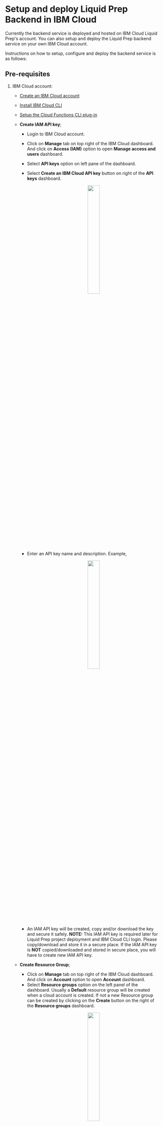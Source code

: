 # Setup and deploy Liquid Prep Backend in IBM Cloud

Currently the backend service is deployed and hosted on IBM Cloud Liquid Prep's account.
You can also setup and deploy the Liquid Prep backend service on your own IBM Cloud account.

Instructions on how to setup, configure and deploy the backend service is as follows:

## Pre-requisites

1. IBM Cloud account:

   - [Create an IBM Cloud account](https://cloud.ibm.com/registration)
   - [Install IBM Cloud CLI](https://cloud.ibm.com/docs/cli?topic=cloud-cli-getting-started)
   - [Setup the Cloud Functions CLI plug-in](https://cloud.ibm.com/docs/openwhisk?topic=openwhisk-cli_install)
   - **Create IAM API key**;

     - Login to IBM Cloud account.
     - Click on **Manage** tab on top right of the IBM Cloud dashboard. And click on **Access (IAM)** option to open **Manage access and users** dashboard.
     - Select **API keys** option on left pane of the dashboard.
     - Select **Create an IBM Cloud API key** button on right of the **API keys** dashboard.
        <p align="middle">
            <img src="images/IAM/iamKey.PNG" width ="30%" height="30%">
        </p>

     - Enter an API key name and description. Example,
        <p align="middle">
            <img src="images/IAM/createIAMApikey.PNG" width ="30%" height="30%">
        </p>

     - An IAM API key will be created, copy and/or download the key and secure it safely.
       **NOTE:** This IAM API key is required later for Liquid Prep project deployment and IBM Cloud CLI login. Please copy/download and store it in a secure place. If the IAM API key is **NOT** copied/downloaded and stored in secure place, you will have to create new IAM API key.

   - **Create Resource Group**;

     - Click on **Manage** tab on top right of the IBM Cloud dashboard. And click on **Account** option to open **Account** dashboard.
     - Select **Resource groups** option on the left panel of the dashboard. Usually a **Default** resource group will be created when a cloud account is created. If not a new Resource group can be created by clicking on the **Create** button on the right of the **Resource groups** dashboard.
        <p align="middle">
            <img src="images/account/resourceGrp.PNG" width ="30%" height="30%">
        </p>

   - **Create Cloud Foundry Organization**;

     - From the **Account** dashboard, select **Cloud Foundry orgs** option on the left pane to open **Cloud Foundry Orgs** dashboard.
     - Click on **Create** on the top right of the dashboard to create new Organization. If an organization already exists, you can use the same.
        <p align="middle">
            <img src="images/account/organization.PNG" width ="30%" height="30%">
        </p>

   - **Create Space**;
     - From the **Cloud Foundry Orgs** dashboard, click on the Name of the organization to open the **Space** tab for the organization.
     - Click on the **Add a space** button the top right of the dashboard to create new Space. If a space already exists, you can use the same.
        <p align="middle">
            <img src="images/account/space.PNG" width ="30%" height="30%">
        </p>

2. Git:

   - [Install Git](https://git-scm.com/book/en/v2/Getting-Started-Installing-Git/)
   - [Configure Git](https://git-scm.com/book/en/v2/Getting-Started-First-Time-Git-Setup)
   - [Git account setup and configuration](https://git-scm.com/book/en/v2/GitHub-Account-Setup-and-Configuration)

3. Liquid Prep project:

   - [Git clone Liquid Prep project](https://github.com/Liquid-Prep/Liquid-Prep)

4. The Weather Company API Key:

   - Contact [The Weather Company](https://www.ibm.com/products/weather-company-data-packages/details) to register and subscribe the 5 day weather forecast API and obtain an API key.

5. Node and NPM:
   - [Install Node and NPM](https://docs.npmjs.com/downloading-and-installing-node-js-and-npm)

## Setup IBM Cloud Functions

Follow the instructions to setup and configure IBM Cloud Functions.

- Create a new IBM cloud account. If you already have an account, please log in to account.
- Select **IBM Cloud Functions** icon on left the pane of the IBM Cloud account dashboard <br>
<p align="middle">
    <img src="images/cloudFunctions/dashboard_cloudFunctions.PNG" width ="30%" height="30%">
</p>

&nbsp; &nbsp; &nbsp; &nbsp; Or you can search for **Functions** in search bar and select **Functions**.

<p align="middle">
    <img src="images/cloudFunctions/searchCF.PNG" width ="30%" height="30%">
</p>

- Select **Actions** option on the left pane of **IBM Cloud Functions** dashboard.

<p align="middle">
    <img src="images/cloudFunctions/actionsCF.PNG" width ="30%" height="30%">
</p>

- Create new Actions by clicking the **Create** on top right of the dashboard, enter Action Name as **liquid-prep-action**. Create new Package **liquidPrep**. Select **Node.js 12** as Runtime.

<p align="middle">
    <img src="images/cloudFunctions/createActionCF.PNG" width ="30%" height="30%">
</p>

- Go back to **IBM Cloud Functions** dashboard and select **APIs** option on the left pane.

<p align="middle">
    <img src="images/cloudFunctions/api_cloudFunctions.PNG" width ="30%" height="30%">
</p>

- Select **Create API** option on top right of the dashboard, enter API name as **liquidPrep-cf-api**. Let the **Base path for API** be default **/liquidPrep-cf-api**. Let other settings be default values, unless other specific entries are required. Scroll down the page and select **Create**.

<p align="middle">
    <img src="images/cloudFunctions/createAPI_CF.PNG" width ="30%" height="30%">
</p>

- Once API is created, select the API **liquidPrep-cf-api**, select **Manage Sharing and Keys** on the left pane of the API dashboard. Enable **Include API in organization-level Shared APIs view**.

<p align="middle">
    <img src="images/cloudFunctions/shareAPI_CF.PNG" width ="30%" height="30%">
</p>

## Setup IBM Cloudant

Follow the instructions to setup and configure IBM Cloudant.

- Enter **Cloudant** in the IBM Cloud search bar and select **Cloudant**.

  <p align="middle">
      <img src="images/cloudant/searchCloudant.PNG" width ="30%" height="30%">
  </p>

- Next configure the Cloudant DB,

  - Under **Select an environment** section, enter Instance Name as **Cloudant-liquidPrep**.

  - Select **IAM** as Authentication method.

  - Select a suitable pricing Plan – Lite, Standard and Standard on Transaction Engine.

  <p align="middle">
      <img src="images/cloudant/configureCloudant.PNG" width ="30%" height="30%">
  </p>

- Select **Create** on the bottom right pane of Cloudant dashboard. A message will be displayed to say that the instance is being provisioned, which returns you to the Resource list. From the Resource list, you see the status for your instance is, **Provision in progress.**

  <p align="middle">
      <img src="images/cloudant/activeCloudant.PNG" width ="30%" height="30%">
  </p>

- When status of the instance changes to **Active**, click the **Cloudant-liquidPrep** instance and select **Service Credentials** tab on left pane of dashboard. Select **New Credential**, enter Name as **liquid-prep** and Role as **Manager**. A service credential will be created.

  <p align="middle">
      <img src="images/cloudant/serviceCredsCloudant.PNG" width ="30%" height="30%">
  </p>

- Select **Manage** tab on the left pane and select **Launch Dashboard** on the top right of the page. It will launch a Cloudant dashboard to create new database.

- On the Databases page, select **Create Database** on the top right of the Cloudant dashboard.
- Enter Database name as **liquid-prep-crops**. Select the Partitioning option as **Non-partitioned**. And click on **Create** button at the bottom.

   <p align="middle">
       <img src="images/cloudant/createDBCloudant.PNG" width ="15%" height="30%">
   </p>

  - The**liquid-prep-crops** database will be created and listed in Databases page.

- Select **liquid-prep-crops** and click on **Create Document** on top right of the page. A document with auto generated **\_id** key will open.

   <p align="middle">
       <img src="images/cloudant/createDoc_cloudant.PNG" width ="30%" height="30%">
   </p>

- Go to Liquid Prep project directory `~/LiquidPrep-Backend/backend/resources/crops`. Open each crop document, copy the contents in the document and paste it in the **New Document** that was opened in **liquid-prep-crops** database and click **Create Document** button.

  - Example for Corn crop;
  <p align="middle">
      <img src="images/cloudant/createDoc_cloudant_corn.PNG" width ="30%" height="30%">
  </p>

  - Corn document will be created and listed in **liquid-prep-crops** database.
  <p align="middle">
      <img src="images/cloudant/liquidPrep_cloudant_cropsList.PNG" width ="30%" height="30%">
  </p>

- Similarly, repeat previous step for all the other crops document.

## Deploy the Backend on IBM Cloud

After seeting up and configuring IBM Cloud Functions and Cloudant DB, the Liquid Prep backend project needs to be built, bundled and deployed to IBM Cloud Functions to expose Cloud Functions API for Liquid Prep application. <br>

- Go to Liquid Prep project directory `~/LiquidPrep-Backend/backend/liquid-prep-cf` and create **.env** file.
- Add following entries to the **.env** file;

  - ```
    IAM_API_KEY=xxxxxx
    CLOUD_FUNCTIONS_URL=https://xxxxxx.appdomain.cloud/liquidprep-cf-api
    CLOUDANT_DB_URL=https://xxxxxx-bluemix.cloudant.com/
    CLOUDANT_DB_NAME=liquid-prep-crops
    WEATHER_API_KEY=xxxxxxxxxx
    ```

    - **IAM_API_KEY:** <br>
      It is the API key created at the beginning when an IBM Cloud account is created. Please refer to the **Pre-requisites** section on how to create/obtain the IAM API key.

    - **CLOUD_FUNCTIONS_URL:**

      - Go to IBM Cloud dashboard.
      - Click on the **Navigation Menu** on the top left corner of the dashboard.
      - Select **API Management** option.

      <p align="middle">
        <img src="images/envEntries/apiManage.PNG" width ="30%" height="30%">
      </p>

      - Select **Shared APIs** in **API Management** dashboard.
      - The **Route** value in **Shared APIs** dashboard is the **CLOUD_FUNCTIONS_URL** value.
        <p align="middle">
            <img src="images/envEntries/sharedApi.PNG" width ="30%" height="30%">
        </p>

    - **_CLOUDANT_DB_NAME: liquid-prep-crops_** <br>
      It is the Cloudant database name which was created to add the crop documents.

    - **_CLOUDANT_DB_URL:_** <br>
      The Cloudant DB URL can be obtained from its **Manage** dashboard.

      - Go to IBM CLoud dashboard.
      - Click on the **Navigation Menu** on the top left corner of the dashboard.
      - Select **Resource List** option.
      - Select **Cloudant-liquidPrep** instance under **Services** in **Resource list** dashboard.

        <p align="middle">
        <img src="images/envEntries/cloudantService.PNG" width ="30%" height="30%">
        </p>

      - The **External Endpoint (preferred)** value is the **CLOUDANT_DB_URL** value.
        <p align="middle">
            <img src="images/envEntries/cloudantEndpoint.PNG" width ="30%" height="30%">
        </p>

    - **_WEATHER_API_KEY:_** <br>
      The Weather API key is obtained by subscribing to The Weather Company API services. Please refer to point 4 in the [Pre-requisites](#pre-requisites) section.

- Open command terminal and execute `npm install` in project directories `~/LiquidPrep-Backend/backend/liquid-prep-cf` and `~/LiquidPrep-Backend/backend/common`.
- Log into IBM Cloud account from command terminal with **ibmcloud** CLI. Execute the login command,

  ```text
  ibmcloud login --apikey <IAM API key> -g <Resource Group> -o <organisation> -s <space> -r <region>
  ```

  - **--apikey**: <br>
    It is the **API key** created at the beginning when an IBM Cloud account is created. Please refer to the **Pre-requisites --> IBM Cloud account --> Create IAM API key** section on how to create/obtain the IAM API key.

  - **-g**: <br>
    It is the **Resource group** of the cloud account. Usually a **Default** resource group will be created. If not you can create a new resource group and enter. <br>
    Please refer to the **Pre-requisites --> IBM Cloud account --> Create Resource Group** section on how to create/obtain the Resource group.

  - **-o**: <br>
    It is the **Cloud Foundry Organization** of the cloud account. Please refer to the **Pre-requisites --> IBM Cloud account --> Create Cloud Foundry Organization** section on how to create/obtain the Cloud Foundry Organization.

  - **-s**: <br>
    It is the **Space** in the **Cloud Foundry Organization** of the cloud account. Please refer to the **Pre-requisites --> IBM Cloud account --> Create Space** section on how to create/obtain the Space.

  - **-r**: <br>
  It is the **Region** of the cloud account. Region can be obtained in the selected **Cloud Foundry Organization** dashboard beside the **Space** Name.
    <p align="middle">
    <img src="images/account/space.PNG" width ="30%" height="30%">
    </p>

- Navigate to project directory `~/LiquidPrep-Backend/backend/liquid-prep-cf` from command terminal and execute `npm run deploy-dev-api`.

- Once the deployment is successful, go to IBM Cloud Functions dashboard, select **Actions** tab on the left pane and you can see **liquid-prep-action** instance in the **Actions** dashboard.

  <p align="middle">
      <img src="images/cloudFunctions/liquidPrep-Actions-CF.PNG" width ="30%" height="30%">
  </p>
